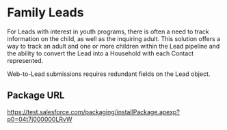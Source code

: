 # Family Leads

For Leads with interest in youth programs, there is often a need to track information on the child, as well as the inquiring adult. This solution offers a way to track an adult and one or more children within the Lead pipeline and the ability to convert the Lead into a Household with each Contact represented. 

Web-to-Lead submissions requires redundant fields on the Lead object.


## Package URL
https://test.salesforce.com/packaging/installPackage.apexp?p0=04t7j000000LRvW


